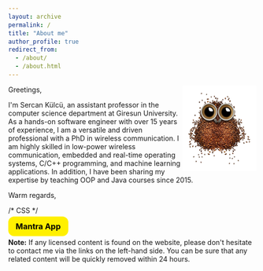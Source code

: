 ```yaml
---
layout: archive
permalink: /
title: "About me"
author_profile: true
redirect_from: 
  - /about/
  - /about.html
---
```


<img align="right" width="150" alt="owl coffee beans" src="/images/owl-coffee-beans.png">

Greetings,

I'm Sercan Külcü, an assistant professor in the computer science department at Giresun University. As a hands-on software engineer with over 15 years of experience, I am a versatile and driven professional with a PhD in wireless communication. I am highly skilled in low-power wireless communication, embedded and real-time operating systems, C/C++ programming, and machine learning applications. In addition, I have been sharing my expertise by teaching OOP and Java courses since 2015.

Warm regards,

<!-- HTML !-->
/* CSS */
<style>
  button-32 {
  background-color: #fff000;
  border-radius: 12px;
  color: #000;
  cursor: pointer;
  font-weight: bold;
  padding: 10px 15px;
  text-align: center;
  transition: 200ms;
  width: 100%;
  box-sizing: border-box;
  border: 0;
  font-size: 16px;
  user-select: none;
  -webkit-user-select: none;
  touch-action: manipulation;
}

 button-32:not(:disabled):hover,
 button-32:not(:disabled):focus {
  outline: 0;
  background: #f4e603;
  box-shadow: 0 0 0 2px rgba(0,0,0,.2), 0 3px 8px 0 rgba(0,0,0,.15);
}

button-32:disabled {
  filter: saturate(0.2) opacity(0.5);
  -webkit-filter: saturate(0.2) opacity(0.5);
  cursor: not-allowed;
}
</style>

<button-32 onclick="window.location.href = 'mantra/index.html';">Mantra App</button-32>

**Note:** If any licensed content is found on the website, please don't hesitate to contact me via the links on the left-hand side. You can be sure that any related content will be quickly removed within 24 hours.

<script>
        if ('serviceWorker' in navigator) {
         window.addEventListener('load', function () {
          navigator.serviceWorker.register('/assets/js/service-worker.js').then(function (registration) {
           console.log('Registered!');
          }, function (err) {
           console.log('ServiceWorker registration failed: ', err);
          }).catch(function (err) {
           console.log(err);
          });
         });
        } else {
         console.log('service worker is not supported');
        }
       </script>

<!--
<script data-name="BMC-Widget" data-cfasync="false" src="https://cdnjs.buymeacoffee.com/1.0.0/widget.prod.min.js" data-id="sercankulc" data-description="Support me on Buy me a coffee!" data-message="Thank you for visiting!" data-color="#5F7FFF" data-position="Right" data-x_margin="18" data-y_margin="18"></script>
-->
